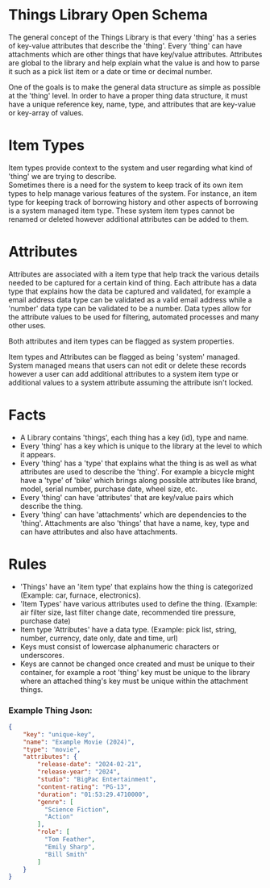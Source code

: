 # Things Library Open Schema

The general concept of the Things Library is that every 'thing' has a series of key-value attributes that describe the 'thing'.
Every 'thing' can have attachments which are other things that have key/value attributes. Attributes are global to the library and help explain what the value is and how to parse it such as a pick list item or a date or time or decimal number.

One of the goals is to make the general data structure as simple as possible at the 'thing' level. In order to have a proper thing data structure, it must have a unique reference key, name, type, and attributes that are key-value or key-array of values.

# Item Types

Item types provide context to the system and user regarding what kind of 'thing' we are trying to describe.  
Sometimes there is a need for the system to keep track of its own item types to help manage various features of the system.
For instance, an item type for keeping track of borrowing history and other aspects of borrowing is a system managed item type.
These system item types cannot be renamed or deleted however additional attributes can be added to them.

# Attributes

Attributes are associated with a item type that help track the various details needed to be captured for a certain kind of thing.
Each attribute has a data type that explains how the data be captured and validated, for example a email address data type can be validated as a valid email address while a 'number' data type can be validated to be a number. 
Data types allow for the attribute values to be used for filtering, automated processes and many other uses.

Both attributes and item types can be flagged as system properties.

Item types and Attributes can be flagged as being 'system' managed.  System managed means that users can not edit or delete these records however a user can add additional attributes to a system item type or additional values to a system attribute assuming the attribute isn't locked.

# Facts

* A Library contains 'things', each thing has a key (id), type and name.  
* Every 'thing' has a key which is unique to the library at the level to which it appears.
* Every 'thing' has a 'type' that explains what the thing is as well as what attributes are used to describe the 'thing'.  For example a bicycle might have a 'type' of 'bike' which brings along possible attributes like brand, model, serial number, purchase date, wheel size, etc.
* Every 'thing' can have 'attributes' that are key/value pairs which describe the thing.
* Every 'thing' can have 'attachments' which are dependencies to the 'thing'.  Attachments are also 'things' that have a name, key, type and can have attributes and also have attachments.

# Rules

* 'Things' have an 'item type' that explains how the thing is categorized (Example: car, furnace, electronics).
* 'Item Types' have various attributes used to define the thing. (Example: air filter size, last filter change date, recommended tire pressure, purchase date)
* Item type 'Attributes' have a data type. (Example: pick list, string, number, currency, date only, date and time, url)
* Keys must consist of lowercase alphanumeric characters or underscores.
* Keys are cannot be changed once created and must be unique to their container, for example a root 'thing' key must be unique to the library where an attached thing's key must be unique within the attachment things.


### Example Thing Json:
```json
{
    "key": "unique-key",
    "name": "Example Movie (2024)",
    "type": "movie",
    "attributes": {
        "release-date": "2024-02-21",
        "release-year": "2024",
        "studio": "BigPac Entertainment",
        "content-rating": "PG-13",
        "duration": "01:53:29.4710000",
        "genre": [
          "Science Fiction",
          "Action"
        ],        
        "role": [
          "Tom Feather",
          "Emily Sharp",
          "Bill Smith"
        ]
    }
}
```
